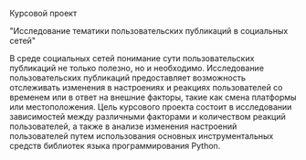 Курсовой проект

"Исследование тематики пользовательских публикаций в социальных сетей"

В среде социальных сетей понимание сути пользовательских публикаций не только полезно, но и необходимо. Исследование
пользовательских публикаций предоставляет возможность отслеживать изменения в настроениях и реакциях пользователей со временем или в ответ
на внешние факторы, такие как смена платформы или местоположения.
Цель курсового проекта состоит в исследовании зависимостей между различными факторами и количеством реакций пользователей, а также в
анализе изменения настроений пользователей путем использования основных инструментальных средств библиотек языка программирования Python. 
